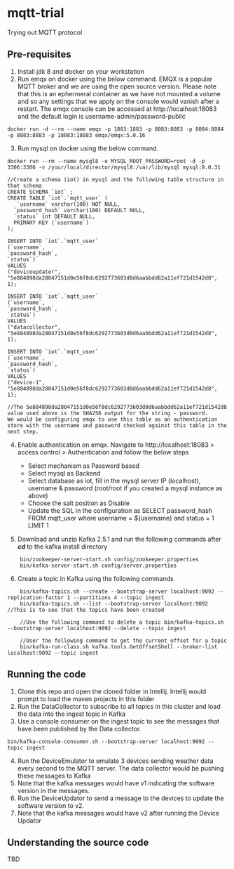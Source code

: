 # mqtt-trial
Trying out MQTT protocol

## Pre-requisites
1. Install jdk 8 and docker on your workstation
2. Run emqx on docker using the below command. EMQX is a popular MQTT broker and we are using the open source version. 
Please note that this is an ephermeral container as we have not mounted a volume and so any settings that we apply on the console would vanish after a restart.
The emqx console can be accessed at http://localhost:18083 and the default login is username-admin/password-public
```
docker run -d --rm --name emqx -p 1883:1883 -p 8083:8083 -p 8084:8084 -p 8883:8883 -p 18083:18083 emqx/emqx:5.0.16
```
3. Run mysql on docker using the below command.
```
docker run --rm --name mysql8 -e MYSQL_ROOT_PASSWORD=root -d -p 3306:3306 -v /your/local/director/mysql8:/var/lib/mysql mysql:8.0.31

//Create a schema (iot) in mysql and the following table structure in that schema
CREATE SCHEMA `iot` ;
CREATE TABLE `iot`.`mqtt_user` (
   `username` varchar(100) NOT NULL,
  `password_hash` varchar(100) DEFAULT NULL,
  `status` int DEFAULT NULL,
  PRIMARY KEY (`username`)
);

INSERT INTO `iot`.`mqtt_user`
(`username`,
`password_hash`,
`status`)
VALUES
("deviceupdater", "5e884898da28047151d0e56f8dc6292773603d0d6aabbdd62a11ef721d1542d8", 1);

INSERT INTO `iot`.`mqtt_user`
(`username`,
`password_hash`,
`status`)
VALUES
("datacollector", "5e884898da28047151d0e56f8dc6292773603d0d6aabbdd62a11ef721d1542d8", 1);

INSERT INTO `iot`.`mqtt_user`
(`username`,
`password_hash`,
`status`)
VALUES
("device-1", "5e884898da28047151d0e56f8dc6292773603d0d6aabbdd62a11ef721d1542d8", 1);

//The 5e884898da28047151d0e56f8dc6292773603d0d6aabbdd62a11ef721d1542d8 value used above is the SHA256 output for the string - password. 
We would be configuring emqx to use this table as an authentication store with the username and password checked against this table in the next step.
```

4. Enable authentication on emqx. Navigate to http://localhost:18083 > access control > Authentication and follow the below steps
    - Select mechanism as Password based
    - Select mysql as Backend
    - Select database as iot, fill in the mysql server IP (localhost), username & password (root/root if you created a mysql instance as above)
    - Choose the salt position as Disable
    - Update the SQL in the configuration as SELECT password_hash FROM mqtt_user where username = ${username} and status = 1 LIMIT 1
  
5. Download and unzip Kafka 2.5.1 and run the following commands after _**cd**_ to the kafka install directory
```
    bin/zookeeper-server-start.sh config/zookeeper.properties
    bin/kafka-server-start.sh config/server.properties 
```
6. Create a topic in Kafka using the following commands
```
    bin/kafka-topics.sh --create --bootstrap-server localhost:9092 --replication-factor 1 --partitions 4 --topic ingest
    bin/kafka-topics.sh --list --bootstrap-server localhost:9092 //This is to see that the topics have been created
    
    //Use the following command to delete a topic bin/kafka-topics.sh --bootstrap-server localhost:9092 --delete --topic ingest
    
    //User the following command to get the current offset for a topic
    bin/kafka-run-class.sh kafka.tools.GetOffsetShell --broker-list localhost:9092 --topic ingest
```

## Running the code
1. Clone this repo and open the cloned folder in Intellij. Intellij would prompt to load the maven projects in this folder
2. Run the DataCollector to subscribe to all topics in this cluster and load the data into the ingest topic in Kafka
3. Use a console consumer on the ingest topic to see the messages that have been published by the Data collector.
```
bin/kafka-console-consumer.sh --bootstrap-server localhost:9092 --topic ingest
```
4. Run the DeviceEmulator to emulate 3 devices sending weather data every second to the MQTT server. The data collector would be pushing these messages to Kafka
5. Note that the kafka messages would have v1 indicating the software version in the messages. 
6. Run the DeviceUpdator to send a message to the devices to update the software version to v2.
7. Note that the kafka messages would have v2 after running the Device Updator

## Understanding the source code
TBD